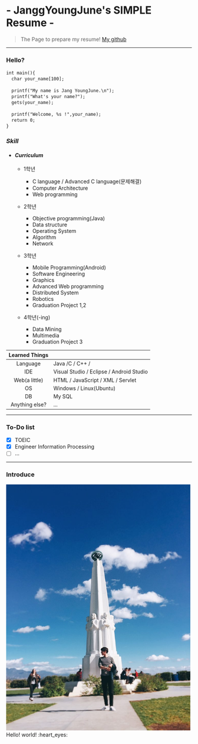 # - JanggYoungJune's SIMPLE Resume -

>The Page to prepare my resume! [My github](http://github.com/JangYoungJune)

-----
### Hello?
```
int main(){
  char your_name[100];

  printf("My name is Jang YoungJune.\n");
  printf("What's your name?");
  gets(your_name);

  printf("Welcome, %s !",your_name);
  return 0;
}
```
### _Skill_

+ #### _Curriculum_

  + 1학년
    + C language / Advanced C language(문제해결)
    + Computer Architecture
    + Web programming

  + 2학년
    + Objective programming(Java)
    + Data structure
    + Operating System
    + Algorithm
    + Network

  + 3학년
    + Mobile Programming(Android)
    + Software Engineering
    + Graphics
    + Advanced Web programming
    + Distributed System
    + Robotics
    + Graduation Project 1,2

  + 4학년(-ing)
    + Data Mining
    + Multimedia
    + Graduation Project 3

| Learned Things |  |
|:---:|:---|
| Language | Java /C / C++ / |
| IDE | Visual Studio / Eclipse / Android Studio |
| Web(a little) | HTML / JavaScript / XML / Servlet |
| OS | Windows / Linux(Ubuntu) |
| DB | My SQL |
| Anything else? | ... |

----

### To-Do list
- [x] TOEIC   
- [x] Engineer Information Processing
- [ ] ...

---

### Introduce
<img src="Myself.jpg" width="500">
Hello! world! :heart_eyes:
